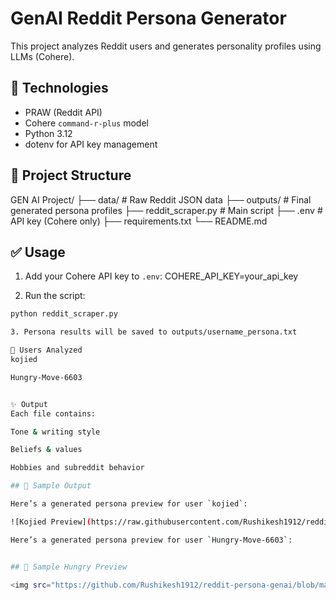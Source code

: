 # GenAI Reddit Persona Generator

This project analyzes Reddit users and generates personality profiles using LLMs (Cohere).

## 🧠 Technologies
- PRAW (Reddit API)
- Cohere `command-r-plus` model
- Python 3.12
- dotenv for API key management

## 📂 Project Structure
GEN AI Project/
├── data/ # Raw Reddit JSON data
├── outputs/ # Final generated persona profiles
├── reddit_scraper.py # Main script
├── .env # API key (Cohere only)
├── requirements.txt
└── README.md


## ✅ Usage

1. Add your Cohere API key to `.env`:
COHERE_API_KEY=your_api_key

2. Run the script:
```bash
python reddit_scraper.py

3. Persona results will be saved to outputs/username_persona.txt

👤 Users Analyzed
kojied

Hungry-Move-6603


✨ Output
Each file contains:

Tone & writing style

Beliefs & values

Hobbies and subreddit behavior

## 📸 Sample Output

Here’s a generated persona preview for user `kojied`:

![Kojied Preview](https://raw.githubusercontent.com/Rushikesh1912/reddit-persona-genai/main/Images/kojied.jpg)

Here’s a generated persona preview for user `Hungry-Move-6603`:


## 🧪 Sample Hungry Preview

<img src="https://github.com/Rushikesh1912/reddit-persona-genai/blob/main/Images/Hungry-Move.jpg" alt="Hungry Preview" width="1280"/>

